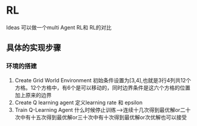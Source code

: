 # RL
Ideas
可以做一个multi Agent RL和 RL的对比
## 具体的实现步骤
### 环境的搭建
1. Create Grid World Environment
初始条件设置为[3,4],也就是3行4列共12个方格。12个方格中，有6个是可以移动的，同时边界条件是这六个方格的位置加上原来的边界
2. Create Q learning agent 
定义learning rate 和 epsilon
3. Train Q-Learning Agent
什么时候停止训练-->连续十几次得到最优解or二十次中有十五次得到最优解or三十次中有十次得到最优解or次优解也可以接受
